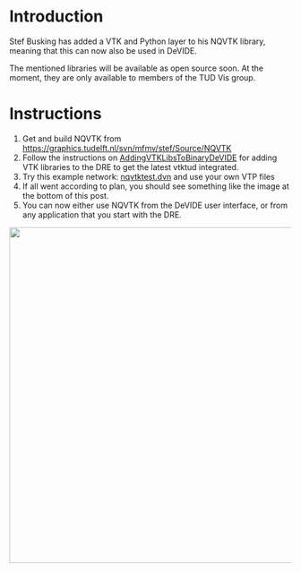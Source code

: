 # Introduction #

Stef Busking has added a VTK and Python layer to his NQVTK library, meaning that this can now also be used in DeVIDE.

The mentioned libraries will be available as open source soon.  At the moment, they are only available to members of the TUD Vis group.

# Instructions #

  1. Get and build NQVTK from https://graphics.tudelft.nl/svn/mfmv/stef/Source/NQVTK
  1. Follow the instructions on [AddingVTKLibsToBinaryDeVIDE](AddingVTKLibsToBinaryDeVIDE.md) for adding VTK libraries to the DRE to get the latest vtktud integrated.
  1. Try this example network: [nqvtktest.dvn](http://code.google.com/p/devide/source/browse/trunk/devide/examples/nqvtktest.dvn) and use your own VTP files
  1. If all went according to plan, you should see something like the image at the bottom of this post.
  1. You can now either use NQVTK from the DeVIDE user interface, or from any application that you start with the DRE.

<img src='http://devide.googlecode.com/svn-history/r3829/wiki/help_images/devide-nqvtk.png' width='600'>